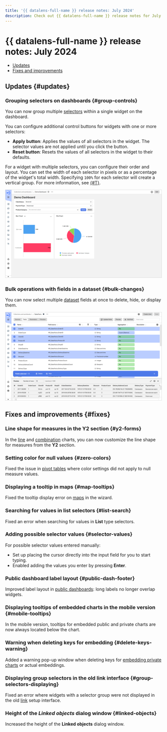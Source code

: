 ```yaml
---
title: '{{ datalens-full-name }} release notes: July 2024'
description: Check out {{ datalens-full-name }} release notes for July 2024.
---
```


# {{ datalens-full-name }} release notes: July 2024

* [Updates](#updates)
* [Fixes and improvements](#fixes)

## Updates {#updates}



### Grouping selectors on dashboards {#group-controls}

You can now group multiple [selectors](../dashboard/selector.md) within a single widget on the dashboard.

You can configure additional control buttons for widgets with one or more selectors:

* **Apply button**: Applies the values of all selectors in the widget. The selector values are not applied until you click the button.
* **Reset button**: Resets the values of all selectors in the widget to their defaults.

For a widget with multiple selectors, you can configure their order and layout. You can set the width of each selector in pixels or as a percentage of the widget's total width. Specifying `100%` for each selector will create a vertical group. For more information, see [{#T}](../operations/dashboard/add-selector.md).

![screenshot](../../_assets/datalens/dashboard/dashboard-group-selectors.svg)


### Bulk operations with fields in a dataset {#bulk-changes}

You can now select multiple [dataset](../dataset/index.md) fields at once to delete, hide, or display them.

![screenshot](../../_assets/datalens/dataset/dataset-fields-bulk-changes.png)

## Fixes and improvements {#fixes}

### Line shape for measures in the Y2 section {#y2-forms}

In the [line](../visualization-ref/line-chart.md) and [combination](../visualization-ref/combined-chart.md) charts, you can now customize the line shape for measures from the **Y2** section.

### Setting color for null values {#zero-colors}

Fixed the issue in [pivot tables](../visualization-ref/pivot-table-chart.md) where color settings did not apply to null measure values.

### Displaying a tooltip in maps {#map-tooltips}

Fixed the tooltip display error on [maps](../visualization-ref/map-chart.md) in the wizard.

### Searching for values in list selectors {#list-search}

Fixed an error when searching for values ​​in **List** type selectors.

### Adding possible selector values {#selector-values}

For possible selector values ​​entered manually:

* Set up placing the cursor directly into the input field for you to start typing.
* Enabled adding the values you enter by pressing **Enter**.


### Public dashboard label layout {#public-dash-footer}

Improved label layout in [public dashboards](../concepts/datalens-public.md): long labels no longer overlap widgets.

### Displaying tooltips of embedded charts in the mobile version {#mobile-tooltips}

In the mobile version, tooltips for embedded public and private charts are now always located below the chart.

### Warning when deleting keys for embedding {#delete-keys-warning}

Added a warning pop-up window when deleting keys for [embedding private charts](../security/private-embedded-objects.md) or actual embeddings.

### Displaying group selectors in the old link interface {#group-selectors-displaying}

Fixed an error where widgets with a selector group were not displayed in the old [link](../dashboard/link.md) setup interface.



### Height of the _Linked objects_ dialog window {#linked-objects}

Increased the height of the **Linked objects** dialog window.
